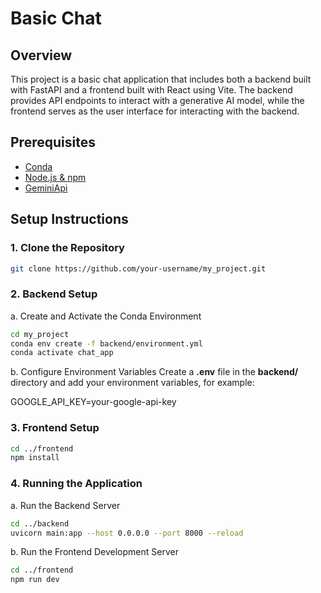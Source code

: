 # Basic Chat

## Overview
This project is a basic chat application that includes both a backend built with FastAPI and a frontend built with React using Vite. The backend provides API endpoints to interact with a generative AI model, while the frontend serves as the user interface for interacting with the backend.

## Prerequisites
- [Conda](https://docs.conda.io/projects/conda/en/latest/user-guide/install/index.html)
- [Node.js & npm](https://nodejs.org/en/download/)
- [GeminiApi](https://aistudio.google.com/app/apikey)

## Setup Instructions

### 1. Clone the Repository
```bash
git clone https://github.com/your-username/my_project.git
```
### 2. Backend Setup
a. Create and Activate the Conda Environment
```bash
cd my_project
conda env create -f backend/environment.yml
conda activate chat_app 
```
b. Configure Environment Variables
Create a **.env** file in the **backend/** directory and add your environment variables, for example:<br>

GOOGLE_API_KEY=your-google-api-key

### 3. Frontend Setup
```bash
cd ../frontend
npm install
```

### 4. Running the Application
a. Run the Backend Server
```bash
cd ../backend
uvicorn main:app --host 0.0.0.0 --port 8000 --reload 
```
b. Run the Frontend Development Server
```bash
cd ../frontend
npm run dev
```